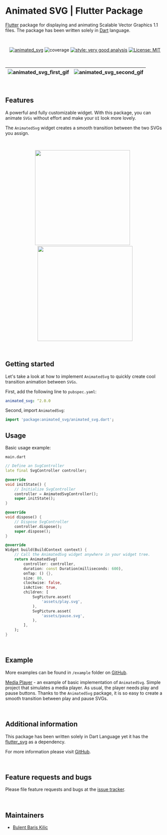 # Animated SVG | Flutter Package

[Flutter][flutter_dev_link] package for displaying and animating Scalable Vector Graphics 1.1 files. The package has been written solely in [Dart][dart_dev_link] language.

&nbsp;

<div align="center">

[![animated_svg][build_status_badge]][workflow_link]
![coverage][coverage_badge]
[![style: very good analysis][very_good_analysis_badge]][very_good_analysis_link]
[![License: MIT][license_badge]][license_link]

</div>

&nbsp;

| ![animated_svg_first_gif][animated_svg_first_gif] | ![animated_svg_second_gif][animated_svg_second_gif]   
| :-: | :-: |

&nbsp;

## Features

A powerful and fully customizable widget. With this package, you can animate `SVGs` without effort and make your `UI` look more lovely.

The `AnimatedSvg` widget creates a smooth transition between the two SVGs you assign.

&nbsp;

<p align="center">
    <img src="https://github.com/BBarisKilic/Animated-SVG/blob/master/art/animated_svg_1.png?raw=true" width="300">
    &nbsp; 
    &nbsp;
    <img src="https://github.com/BBarisKilic/Animated-SVG/blob/master/art/animated_svg_2.png?raw=true" width="300">
</p>

&nbsp;

## Getting started

Let's take a look at how to implement `AnimatedSvg` to quickly create cool transition animation between `SVGs`.

First, add the following line to `pubspec.yaml`:
```yaml
animated_svg: ^2.0.0
```

Second, import `AnimatedSvg`:
```dart
import 'package:animated_svg/animated_svg.dart';
```

## Usage

Basic usage example: 

`main.dart`
```dart
// Define an SvgController
late final SvgController controller;

@override
void initState() {
    // Initialize SvgController
    controller = AnimatedSvgController();
    super.initState();
}

@override
void dispose() {
    // Dispose SvgController
    controller.dispose();
    super.dispose();
}

@override
Widget build(BuildContext context) {
    // Call the AnimatedSvg widget anywhere in your widget tree.
    return AnimatedSvg(
        controller: controller,
        duration: const Duration(milliseconds: 600),
        onTap: () {},
        size: 80,
        clockwise: false,
        isActive: true,
        children: [
            SvgPicture.asset(
                'assets/play.svg',
            ),
            SvgPicture.asset(
                'assets/pause.svg',
            ),
        ],
    );
}
```

&nbsp;

## Example

More examples can be found in `/example` folder on [GitHub][animated_svg_github_link]. 

[Media Player][example_media_player_link] - an example of basic implementation of `AnimatedSvg`. Simple project that simulates a media player. As usual, the player needs play and pause buttons. Thanks to the `AnimatedSvg` package, it is so easy to create a smooth transition between play and pause SVGs.

&nbsp;

## Additional information

This package has been written solely in Dart Language yet it has the [flutter_svg][flutter_svg_link] as a dependency.

For more information please visit [GitHub][animated_svg_github_link].

&nbsp;

## Feature requests and bugs

Please file feature requests and bugs at the [issue tracker][animated_svg_issue_link].

&nbsp;

## Maintainers

- [Bulent Baris Kilic][maintainer_one_link]

[flutter_dev_link]: https://flutter.dev/
[dart_dev_link]: https://dart.dev/
[build_status_badge]: https://github.com/BBarisKilic/Animated-SVG/actions/workflows/main.yaml/badge.svg
[workflow_link]: https://github.com/BBarisKilic/Animated-SVG/actions/workflows/main.yaml
[coverage_badge]: coverage_badge.svg
[very_good_analysis_badge]: https://img.shields.io/badge/style-very_good_analysis-B22C89.svg
[very_good_analysis_link]: https://pub.dev/packages/very_good_analysis
[license_badge]: https://img.shields.io/badge/license-MIT-blue.svg
[license_link]: https://opensource.org/licenses/MIT
[animated_svg_first_gif]: https://github.com/BBarisKilic/Animated-SVG/blob/master/art/animated_svg_gif_1.gif?raw=true
[animated_svg_second_gif]: https://github.com/BBarisKilic/Animated-SVG/blob/master/art/animated_svg_gif_2.gif?raw=true
[animated_svg_github_link]: https://github.com/BBarisKilic/Animated-SVG
[example_media_player_link]: https://github.com/BBarisKilic/Animated-SVG/tree/master/example/media_player
[flutter_svg_link]: https://github.com/dnfield/flutter_svg
[animated_svg_issue_link]: https://github.com/BBarisKilic/Animated-SVG/issues
[maintainer_one_link]: https://github.com/BBarisKilic